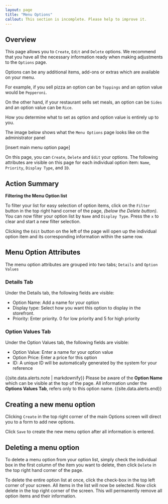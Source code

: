 ```yaml
---
layout: page
title: "Menu Options"
callout: This section is incomplete. Please help to improve it.
---
```


## Overview

This page allows you to `Create`, `Edit` and `Delete` options. We recommend that you have all the necessary information ready when making adjustments to the `Options` page.

Options can be any additional items, add-ons or extras which are available on your menu. 

For example, if you sell pizza an option can be `Toppings` and an option value would be `Pepperoni`.

On the other hand, if your restaurant sells set meals, an option can be `Sides` and an option value can be `Rice`.

How you determine what to set as option and option value is entirely up to you.

The image below shows what the `Menu Options` page looks like on the administrator panel

[insert main menu option page]
 
On this page, you can `Create`, `Delete` and `Edit` your options. The following attributes are visible on this page for each individual option item: `Name`, `Priority`, `Display Type`, and `ID`.

## Action Summary

**Filtering the Menu Option list**

To filter your list for easy selection of option items, click on the `Filter` button in the top right hand corner of the page, *(below the Delete button)*. You can now filter your option list by `Name` and `Display Type`. Press the `x` to clear and start a new filter selection. 

Clicking the `Edit` button on the left of the page will open up the individual option item and its corresponding information within the same row.

## Menu Option Attributes
The menu option attributes are grouped into two tabs; `Details` and `Option Values`

### Details Tab

Under the Details tab, the following fields are visible:

- Option Name: Add a name for your option
- Display type: Select how you want this option to display in the storefront. 
- Priority: Enter priority. 0 for low priority and 5 for high priority
	 
### Option Values Tab

Under the Option Values tab, the following fields are visible:

- Option Value: Enter a name for your option value
- Option Price: Enter a price for this option
- ID: A unique ID will be automatically generated by the system for your reference

{{site.data.alerts.note | markdownify}} Please be aware of the **Option Name** which can be visible at the top of the page. All information under the **Options Values Tab**, refers only to this option name. {{site.data.alerts.end}}

## Creating a new menu option

Clicking `Create` in the top right corner of the main Options screen will direct you to a form to add new options. 

Click `Save` to create the new menu option after all information is entered.

## Deleting a menu option

To delete a menu option from your option list, simply check the individual box in the first column of the item you want to delete, then click `Delete` in the top right hand corner of the page.
 
To delete the entire option list at once, click the check-box in the top left corner of your screen. All items in the list will now be selected. Now click delete in the top right corner of the screen. This will permanently remove all option items and their information.